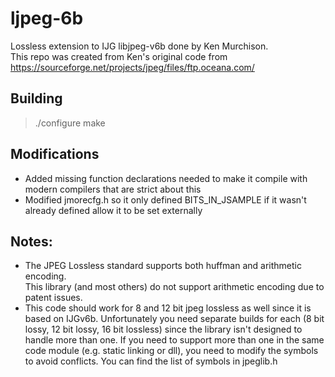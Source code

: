 # ljpeg-6b

Lossless extension to IJG libjpeg-v6b done by Ken Murchison.  
This repo was created from Ken's original code from https://sourceforge.net/projects/jpeg/files/ftp.oceana.com/

## Building

> ./configure
> make

## Modifications
* Added missing function declarations needed to make it compile with modern 
  compilers that are strict about this
* Modified jmorecfg.h so it only defined BITS_IN_JSAMPLE if it wasn't already
  defined allow it to be set externally

## Notes:
* The JPEG Lossless standard supports both huffman and arithmetic encoding.  
  This library (and most others) do not support arithmetic encoding due to
  patent issues.
* This code should work for 8 and 12 bit jpeg lossless as well since it is
  based on IJGv6b.  Unfortunately you need separate builds for each 
  (8 bit lossy, 12 bit lossy, 16 bit lossless) since the library isn't designed
  to handle more than one.  If you need to support more than one in the same
  code module (e.g. static linking or dll), you need to modify the symbols
  to avoid conflicts.  You can find the list of symbols in jpeglib.h 
